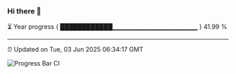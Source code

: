 ### Hi there 👋

⏳ Year progress { ████████████▁▁▁▁▁▁▁▁▁▁▁▁▁▁▁▁▁▁ } 41.99 %

---

⏰ Updated on Tue, 03 Jun 2025 06:34:17 GMT

![Progress Bar CI](https://github.com/liununu/liununu/workflows/Progress%20Bar%20CI/badge.svg)
